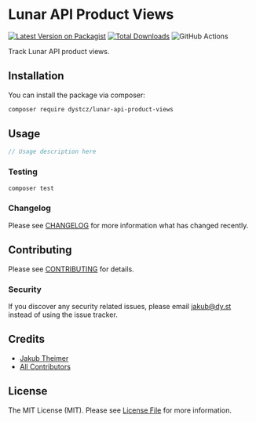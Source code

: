 # Lunar API Product Views

[![Latest Version on Packagist](https://img.shields.io/packagist/v/dystcz/lunar-api-product-views.svg?style=flat-square)](https://packagist.org/packages/dystcz/lunar-api-product-views)
[![Total Downloads](https://img.shields.io/packagist/dt/dystcz/lunar-api-product-views.svg?style=flat-square)](https://packagist.org/packages/dystcz/lunar-api-product-views)
![GitHub Actions](https://github.com/dystcz/lunar-api-product-views/actions/workflows/main.yml/badge.svg)

Track Lunar API product views.

## Installation

You can install the package via composer:

```bash
composer require dystcz/lunar-api-product-views
```

## Usage

```php
// Usage description here
```

### Testing

```bash
composer test
```

### Changelog

Please see [CHANGELOG](CHANGELOG.md) for more information what has changed recently.

## Contributing

Please see [CONTRIBUTING](CONTRIBUTING.md) for details.

### Security

If you discover any security related issues, please email jakub@dy.st instead of using the issue tracker.

## Credits

-   [Jakub Theimer](https://github.com/dystcz)
-   [All Contributors](../../contributors)

## License

The MIT License (MIT). Please see [License File](LICENSE.md) for more information.

